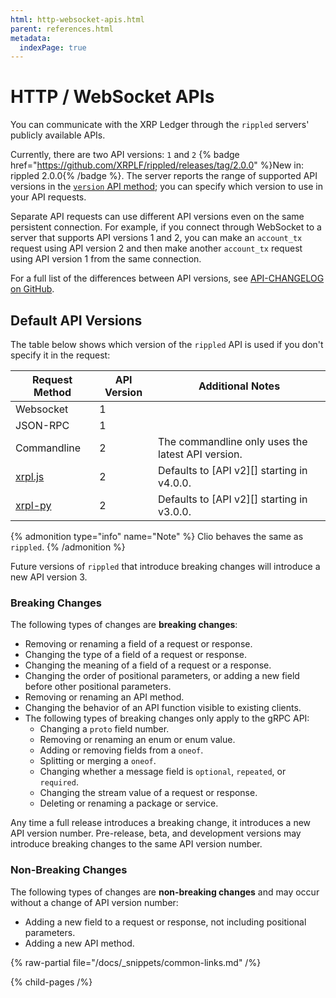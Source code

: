 ```yaml
---
html: http-websocket-apis.html
parent: references.html
metadata:
  indexPage: true
---
```

# HTTP / WebSocket APIs

You can communicate with the XRP Ledger through the `rippled` servers' publicly available APIs.

Currently, there are two API versions: `1` and `2` {% badge href="https://github.com/XRPLF/rippled/releases/tag/2.0.0" %}New in: rippled 2.0.0{% /badge %}. The server reports the range of supported API versions in the [`version` API method](public-api-methods/server-info-methods/version.md); you can specify which version to use in your API requests.

Separate API requests can use different API versions even on the same persistent connection. For example, if you connect through WebSocket to a server that supports API versions 1 and 2, you can make an `account_tx` request using API version 2 and then make another `account_tx` request using API version 1 from the same connection.

For a full list of the differences between API versions, see [API-CHANGELOG on GitHub](https://github.com/xrplf/rippled/blob/develop/API-CHANGELOG.md).


## Default API Versions

The table below shows which version of the `rippled` API is used if you don't specify it in the request:

| Request Method | API Version | Additional Notes |
|----------------|-------------|------------------|
| Websocket      | 1           | |
| JSON-RPC       | 1           | |
| Commandline    | 2           | The commandline only uses the latest API version. |
| [xrpl.js](https://github.com/XRPLF/xrpl.js) | 2 | Defaults to [API v2][] starting in v4.0.0. |
| [xrpl-py](https://github.com/XRPLF/xrpl-py) | 2 | Defaults to [API v2][] starting in v3.0.0. |

{% admonition type="info" name="Note" %}
Clio behaves the same as `rippled`.
{% /admonition %}

Future versions of `rippled` that introduce breaking changes will introduce a new API version 3.

### Breaking Changes

The following types of changes are **breaking changes**:

- Removing or renaming a field of a request or response.
- Changing the type of a field of a request or response.
- Changing the meaning of a field of a request or a response.
- Changing the order of positional parameters, or adding a new field before other positional parameters.
- Removing or renaming an API method.
- Changing the behavior of an API function visible to existing clients.
- The following types of breaking changes only apply to the gRPC API:
    - Changing a `proto` field number.
    - Removing or renaming an enum or enum value.
    - Adding or removing fields from a `oneof`.
    - Splitting or merging a `oneof`.
    - Changing whether a message field is `optional`, `repeated`, or `required`.
    - Changing the stream value of a request or response.
    - Deleting or renaming a package or service.

Any time a full release introduces a breaking change, it introduces a new API version number. Pre-release, beta, and development versions may introduce breaking changes to the same API version number.

### Non-Breaking Changes

The following types of changes are **non-breaking changes** and may occur without a change of API version number:

- Adding a new field to a request or response, not including positional parameters.
- Adding a new API method.

{% raw-partial file="/docs/_snippets/common-links.md" /%}

{% child-pages /%}
